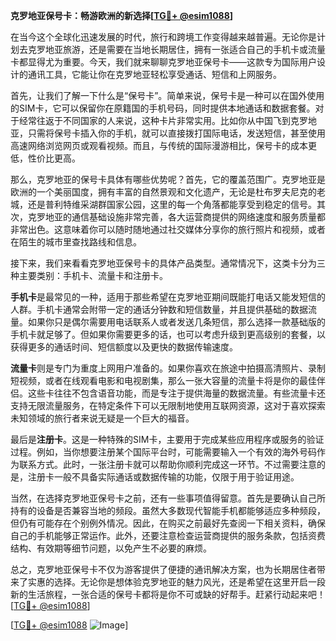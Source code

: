**克罗地亚保号卡：畅游欧洲的新选择[[TG💪+ @esim1088](https://t.me/s/esim1088)]**

在当今这个全球化迅速发展的时代，旅行和跨境工作变得越来越普遍。无论你是计划去克罗地亚旅游，还是需要在当地长期居住，拥有一张适合自己的手机卡或流量卡都显得尤为重要。今天，我们就来聊聊克罗地亚保号卡——这款专为国际用户设计的通讯工具，它能让你在克罗地亚轻松享受通话、短信和上网服务。

首先，让我们了解一下什么是“保号卡”。简单来说，保号卡是一种可以在国外使用的SIM卡，它可以保留你在原籍国的手机号码，同时提供本地通话和数据套餐。对于经常往返于不同国家的人来说，这种卡片非常实用。比如你从中国飞到克罗地亚，只需将保号卡插入你的手机，就可以直接拨打国际电话，发送短信，甚至使用高速网络浏览网页或观看视频。而且，与传统的国际漫游相比，保号卡的成本更低，性价比更高。

那么，克罗地亚的保号卡具体有哪些优势呢？首先，它的覆盖范围广。克罗地亚是欧洲的一个美丽国度，拥有丰富的自然景观和文化遗产，无论是杜布罗夫尼克的老城，还是普利特维采湖群国家公园，这里的每一个角落都能享受到稳定的信号。其次，克罗地亚的通信基础设施非常完善，各大运营商提供的网络速度和服务质量都非常出色。这意味着你可以随时随地通过社交媒体分享你的旅行照片和视频，或者在陌生的城市里查找路线和信息。

接下来，我们来看看克罗地亚保号卡的具体产品类型。通常情况下，这类卡分为三种主要类别：手机卡、流量卡和注册卡。

**手机卡**是最常见的一种，适用于那些希望在克罗地亚期间既能打电话又能发短信的人群。手机卡通常会附带一定的通话分钟数和短信数量，并且提供基础的数据流量。如果你只是偶尔需要用电话联系人或者发送几条短信，那么选择一款基础版的手机卡就足够了。但如果你需要更多的话，也可以考虑升级到更高级别的套餐，以获得更多的通话时间、短信额度以及更快的数据传输速度。

**流量卡**则是专门为重度上网用户准备的。如果你喜欢在旅途中拍摄高清照片、录制短视频，或者在线观看电影和电视剧集，那么一张大容量的流量卡将是你的最佳伴侣。这些卡往往不包含语音功能，而是专注于提供海量的数据流量。有些流量卡还支持无限流量服务，在特定条件下可以无限制地使用互联网资源，这对于喜欢探索未知领域的旅行者来说无疑是一个巨大的福音。

最后是**注册卡**。这是一种特殊的SIM卡，主要用于完成某些应用程序或服务的验证过程。例如，当你想要注册某个国际平台时，可能需要输入一个有效的海外号码作为联系方式。此时，一张注册卡就可以帮助你顺利完成这一环节。不过需要注意的是，注册卡一般不具备实际通话或数据传输的功能，仅限于用于验证用途。

当然，在选择克罗地亚保号卡之前，还有一些事项值得留意。首先是要确认自己所持有的设备是否兼容当地的频段。虽然大多数现代智能手机都能够适应多种频段，但仍有可能存在个别例外情况。因此，在购买之前最好先查阅一下相关资料，确保自己的手机能够正常运作。此外，还要注意检查运营商提供的服务条款，包括资费结构、有效期等细节问题，以免产生不必要的麻烦。

总之，克罗地亚保号卡不仅为游客提供了便捷的通讯解决方案，也为长期居住者带来了实惠的选择。无论你是想体验克罗地亚的魅力风光，还是希望在这里开启一段新的生活旅程，一张合适的保号卡都将是你不可或缺的好帮手。赶紧行动起来吧！[[TG💪+ @esim1088](https://t.me/s/esim1088)]

[[TG💪+ @esim1088](https://t.me/s/esim1088) ![Image](https://i.postimg.cc/4NQfJmqS/Snipaste-2025-05-13-00-14-12.png)]